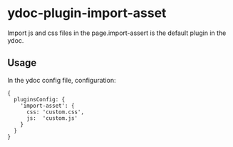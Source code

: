 # ydoc-plugin-import-asset
Import js and css files in the page.import-assert is the default plugin in the ydoc.


## Usage

In the ydoc config file, configuration:

```
{
  pluginsConfig: {
    'import-asset': {
      css: 'custom.css',
      js:  'custom.js'
    }
  }
}
```
